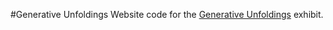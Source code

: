 #Generative Unfoldings
Website code for the [Generative Unfoldings](https://generative-unfoldings.mit.edu) exhibit.
